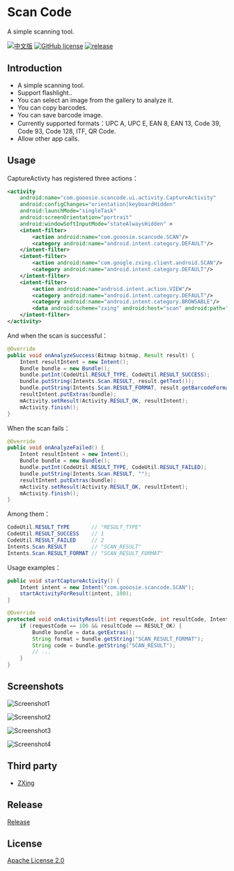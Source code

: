 # Scan Code

A simple scanning tool.

[![中文版](https://img.shields.io/badge/readme-%E4%B8%AD%E6%96%87%E7%89%88-brightgreen.svg?style=flat-square)](/README.md) [![GitHub license](https://img.shields.io/badge/license-Apache%202-blue.svg?style=flat-square)](/LICENSE) [![release](https://img.shields.io/github/release/gooosie/ScanCode.svg?style=flat-square)](https://github.com/gooosie/ScanCode/releases)

## Introduction

- A simple scanning tool.
- Support flashlight..
- You can select an image from the gallery to analyze it.
- You can copy barcodes.
- You can save barcode image.
- Currently supported formats：UPC A, UPC E, EAN 8, EAN 13, Code 39, Code 93, Code 128, ITF, QR Code.
- Allow other app calls.

## Usage

CaptureActivty has registered three actions：

```xml
<activity
    android:name="com.gooosie.scancode.ui.activity.CaptureActivity"
    android:configChanges="orientation|keyboardHidden"
    android:launchMode="singleTask"
    android:screenOrientation="portrait"
    android:windowSoftInputMode="stateAlwaysHidden" >
    <intent-filter>
        <action android:name="com.gooosie.scancode.SCAN"/>
        <category android:name="android.intent.category.DEFAULT"/>
    </intent-filter>
    <intent-filter>
        <action android:name="com.google.zxing.client.android.SCAN"/>
        <category android:name="android.intent.category.DEFAULT"/>
    </intent-filter>
    <intent-filter>
        <action android:name="android.intent.action.VIEW"/>
        <category android:name="android.intent.category.DEFAULT"/>
        <category android:name="android.intent.category.BROWSABLE"/>
        <data android:scheme="zxing" android:host="scan" android:path="/"/>
    </intent-filter>
</activity>
```

And when the scan is successful：

```java
@Override
public void onAnalyzeSuccess(Bitmap bitmap, Result result) {
    Intent resultIntent = new Intent();
    Bundle bundle = new Bundle();
    bundle.putInt(CodeUtil.RESULT_TYPE, CodeUtil.RESULT_SUCCESS);
    bundle.putString(Intents.Scan.RESULT, result.getText());
    bundle.putString(Intents.Scan.RESULT_FORMAT, result.getBarcodeFormat().name());
    resultIntent.putExtras(bundle);
    mActivity.setResult(Activity.RESULT_OK, resultIntent);
    mActivity.finish();
}
```

When the scan fails：

```java
@Override
public void onAnalyzeFailed() {
    Intent resultIntent = new Intent();
    Bundle bundle = new Bundle();
    bundle.putInt(CodeUtil.RESULT_TYPE, CodeUtil.RESULT_FAILED);
    bundle.putString(Intents.Scan.RESULT, "");
    resultIntent.putExtras(bundle);
    mActivity.setResult(Activity.RESULT_OK, resultIntent);
    mActivity.finish();
}
```

Among them：

```java
CodeUtil.RESULT_TYPE       // "RESULT_TYPE"
CodeUtil.RESULT_SUCCESS    // 1
CodeUtil.RESULT_FAILED     // 2
Intents.Scan.RESULT        // "SCAN_RESULT"
Intents.Scan.RESULT_FORMAT // "SCAN_RESULT_FORMAT"
```

Usage examples：

```java
public void startCaptureActivity() {
    Intent intent = new Intent("com.gooosie.scancode.SCAN");
    startActivityForResult(intent, 100);
}

@Override
protected void onActivityResult(int requestCode, int resultCode, Intent data) {
    if (requestCode == 100 && resultCode == RESULT_OK) {
        Bundle bundle = data.getExtras();
        String format = bundle.getString("SCAN_RESULT_FORMAT");
        String code = bundle.getString("SCAN_RESULT");   
        // ...
    }
}
```

## Screenshots

![Screenshot1](/docs/Screenshot_1.png)

![Screenshot2](/docs/Screenshot_2.png)

![Screenshot3](/docs/Screenshot_3.png)

![Screenshot4](/docs/Screenshot_4.png)

## Third party

- [ZXing](https://github.com/zxing/zxing)

## Release

[Release](https://github.com/gooosie/ScanCode/releases)

## License

[Apache License 2.0](/LICENSE)